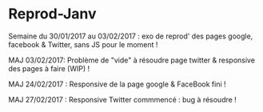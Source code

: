 # Reprod-Janv
Semaine du 30/01/2017 au 03/02/2017 : exo de reprod' des pages google, facebook & Twitter, sans JS pour le moment !

MAJ 03/02/2017: Problème de "vide" à résoudre page twitter & responsive des pages à faire (WIP) !

MAJ 24/02/2017 : Responsive de la page google & FaceBook fini !

MAJ 27/02/2017 : Responsive Twitter commmencé : bug à résoudre !
